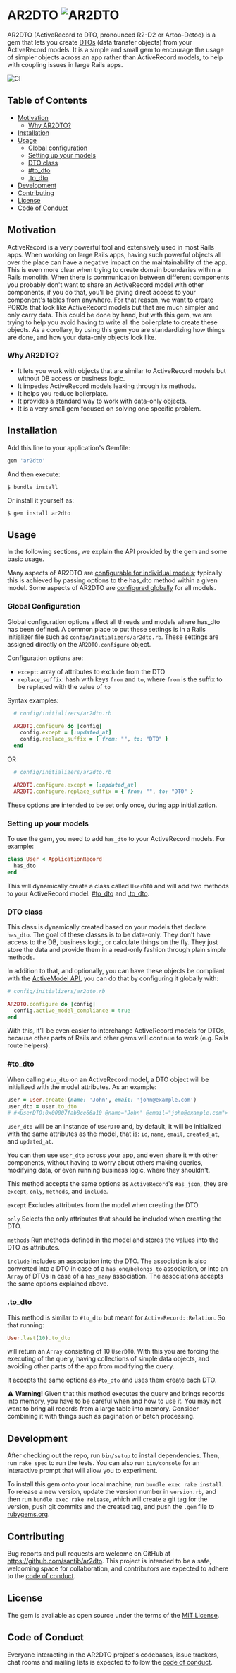 # AR2DTO ![AR2DTO](docs/images/logo.png)

AR2DTO (ActiveRecord to DTO, pronounced R2-D2 or Artoo-Detoo) is a gem that lets you create [DTOs](https://martinfowler.com/eaaCatalog/dataTransferObject.html) (data transfer objects) from your ActiveRecord models. It is a simple and small gem to encourage the usage of simpler objects across an app rather than ActiveRecord models, to help with coupling issues in large Rails apps.

![CI](https://github.com/santib/ar2dto/workflows/CI/badge.svg)

## Table of Contents

- [Motivation](#motivation)
  - [Why AR2DTO?](#why-ar2dto)
- [Installation](#installation)
- [Usage](#usage)
  - [Global configuration](#global-configuration)
  - [Setting up your models](#setting-up-your-models)
  - [DTO class](#dto-class)
  - [#to_dto](#to_dto)
  - [.to_dto](#to_dto-1)
- [Development](#development)
- [Contributing](#contributing)
- [License](#license)
- [Code of Conduct](#code-of-conduct)

## Motivation

ActiveRecord is a very powerful tool and extensively used in most Rails apps. When working on large Rails apps, having such powerful objects all over the place can have a negative impact on the maintainability of the app. This is even more clear when trying to create domain boundaries within a Rails monolith. When there is communication between different components you probably don't want to share an ActiveRecord model with other components, if you do that, you'll be giving direct access to your component's tables from anywhere. For that reason, we want to create POROs that look like ActiveRecord models but that are much simpler and only carry data. This could be done by hand, but with this gem, we are trying to help you avoid having to write all the boilerplate to create these objects. As a corollary, by using this gem you are standardizing how things are done, and how your data-only objects look like.

### Why AR2DTO?

- It lets you work with objects that are similar to ActiveRecord models but without DB access or business logic.
- It impedes ActiveRecord models leaking through its methods.
- It helps you reduce boilerplate.
- It provides a standard way to work with data-only objects.
- It is a very small gem focused on solving one specific problem.

## Installation

Add this line to your application's Gemfile:

```ruby
gem 'ar2dto'
```

And then execute:

    $ bundle install

Or install it yourself as:

    $ gem install ar2dto

## Usage

In the following sections, we explain the API provided by the gem and some basic usage.

Many aspects of AR2DTO are [configurable for individual models](#setting-up-your-models); typically this is achieved by passing options to the has_dto method within a given model. Some aspects of AR2DTO are [configured globally](#global-configuration) for all models.

### Global Configuration
Global configuration options affect all threads and models where has_dto has been defined. A common place to put these settings is in a Rails initializer file such as `config/initializers/ar2dto.rb`.
These settings are assigned directly on the `AR2DTO.configure` object.

Configuration options are:
 - `except`: array of attributes to exclude from the DTO
 - `replace_suffix`: hash with keys `from` and `to`, where `from` is the suffix to be replaced with the value of `to`

Syntax examples:

```ruby
  # config/initializers/ar2dto.rb

  AR2DTO.configure do |config|
    config.except = [:updated_at]
    config.replace_suffix = { from: "", to: "DTO" }
  end
```

OR

```ruby
  # config/initializers/ar2dto.rb

  AR2DTO.configure.except = [:updated_at]
  AR2DTO.configure.replace_suffix = { from: "", to: "DTO" }
```

These options are intended to be set only once, during app initialization.

### Setting up your models

To use the gem, you need to add `has_dto` to your ActiveRecord models. For example:
```ruby
class User < ApplicationRecord
  has_dto
end
```

This will dynamically create a class called `UserDTO` and will add two methods to your ActiveRecord model: [#to_dto](#to_dto) and [.to_dto](#to_dto-1).

### DTO class

This class is dynamically created based on your models that declare `has_dto`. The goal of these classes is to be data-only. They don't have access to the DB, business logic, or calculate things on the fly. They just store the data and provide them in a read-only fashion through plain simple methods.

In addition to that, and optionally, you can have these objects be compliant with the [ActiveModel API](https://github.com/rails/rails/blob/main/activemodel/lib/active_model/lint.rb), you can do that by configuring it globally with:

```ruby
# config/initializers/ar2dto.rb

AR2DTO.configure do |config|
  config.active_model_compliance = true
end
```

With this, it'll be even easier to interchange ActiveRecord models for DTOs, because other parts of Rails and other gems will continue to work (e.g. Rails route helpers).

### #to_dto

When calling `#to_dto` on an ActiveRecord model, a DTO object will be initialized with the model attributes. As an example:

```ruby
user = User.create!(name: 'John', email: 'john@example.com')
user_dto = user.to_dto
# #<UserDTO:0x00007fab8ce66a10 @name="John" @email="john@example.com">
```

`user_dto` will be an instance of `UserDTO` and, by default, it will be initialized with the same attributes as the model, that is: `id`, `name`, `email`, `created_at`, and `updated_at`.

You can then use `user_dto` across your app, and even share it with other components, without having to worry about others making queries, modifying data, or even running business logic, where they shouldn't.

This method accepts the same options as `ActiveRecord`'s `#as_json`, they are `except`, `only`, `methods`, and `include`.

`except`
Excludes attributes from the model when creating the DTO.

`only`
Selects the only attributes that should be included when creating the DTO.

`methods`
Run methods defined in the model and stores the values into the DTO as attributes.

`include`
Includes an association into the DTO. The association is also converted into a DTO in case of a `has_one`/`belongs_to` association, or into an `Array` of DTOs in case of a `has_many` association. The associations accepts the same options explained above.

### .to_dto

This method is similar to `#to_dto` but meant for `ActiveRecord::Relation`. So that running:

```ruby
User.last(10).to_dto
```

will return an `Array` consisting of 10 `UserDTO`. With this you are forcing the executing of the query, having collections of simple data objects, and avoiding other parts of the app from modifying the query.

It accepts the same options as `#to_dto` and uses them create each DTO.

:warning: **Warning!** Given that this method executes the query and brings records into memory, you have to be careful when and how to use it. You may not want to bring all records from a large table into memory. Consider combining it with things such as pagination or batch processing.

## Development

After checking out the repo, run `bin/setup` to install dependencies. Then, run `rake spec` to run the tests. You can also run `bin/console` for an interactive prompt that will allow you to experiment.

To install this gem onto your local machine, run `bundle exec rake install`. To release a new version, update the version number in `version.rb`, and then run `bundle exec rake release`, which will create a git tag for the version, push git commits and the created tag, and push the `.gem` file to [rubygems.org](https://rubygems.org).

## Contributing

Bug reports and pull requests are welcome on GitHub at https://github.com/santib/ar2dto. This project is intended to be a safe, welcoming space for collaboration, and contributors are expected to adhere to the [code of conduct](https://github.com/santib/ar2dto/blob/main/CODE_OF_CONDUCT.md).

## License

The gem is available as open source under the terms of the [MIT License](https://opensource.org/licenses/MIT).

## Code of Conduct

Everyone interacting in the AR2DTO project's codebases, issue trackers, chat rooms and mailing lists is expected to follow the [code of conduct](https://github.com/santib/ar2dto/blob/main/CODE_OF_CONDUCT.md).

